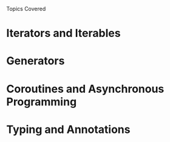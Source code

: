 Topics Covered

# Iterators and Iterables
# Generators
# Coroutines and Asynchronous Programming
# Typing and Annotations
